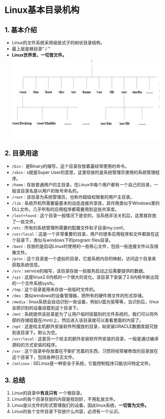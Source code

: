 # Linux基本目录机构

## 1. 基本介绍

* Linux的文件系统采用级层式子的树状目录结构，
* 最上层是根目录“ / ”
* **Linux世界里，一切皆文件。**
![目录结构](../Linux_note/images/目录结构.jpg)

## 2. 目录用途

* `/bin：` 是Binary的缩写，这个目录存放着最经常使用的命令。
* `/sbin：`s就是Super User的意思，这里存放的是系统管理员使用的系统管理程序。
* `/home：`存放普通用户的主目录，在Linux中每个用户都有一个自己的目录，一般该目录名是以用户的账号命名的。
* `/root：`该目录为系统管理员，也称作超级权限者的用户主目录。
* `/lib：`系统开机所需要最基本的动态连接共享库，其作用类似于Windows里的DLL文件。几乎所有的应用程序都需要用到这些共享库。
* `/lost+found：`这个目录一般情况下是空的，当系统非法关机后，这里就存放了一些文件。
* `/etc：`所有的系统管理所需要的配置文件和子目录my.conf。
* `/usr/local`：这是一个非常重要的目录，用户的很多应用程序和文件都放在这个目录下，类似与windows下的program files目录。
* `/boot：`存放的是启动Linux时使用的一些核心文件，包括一些连接文件以及镜像文件。
* `/proc：`这个目录是一个虚拟的目录，它是系统内存的映射，访问这个目录来获取系统信息。
* `/srv：`service的缩写，该目录存放一些服务启动之后需要提供的数据。
* `/sys：`这是linux2.6内核的一个很大的变化。该目录下安装了2.6内核中新出现的一个文件系统sysfs。
* `/tmp：`这个目录是用来存放一些临时文件的。
* `/dev：`类似windows的设备管理器，把所有的硬件用文件的形式存储。
* `/media：`linux系统会自动识别一些设备，例如U盘光驱等等，当识别后，linux会把识别的设备挂载到这个目录下。
* `/mnt：`系统提供该目录是为了让用户临时挂载别的文件系统的，我们可以将外部的存储挂载在/mnt/上，然后进入该目录就可以查看里面的内容了。
* `/opt：`这是给主机额外安装软件所摆放的目录，如安装ORACLE数据库就可放到该目录下。默认为空。
* `/usr/local：`这是另一个给主机额外安装软件所安装的目录，一般是通过编译源码的方式安装的程序。
* `/var：`这个目录中存放着在不断扩充着的东西，习惯将经常被修改的目录放在这个目录下，包括各种日志文件。
* `/selinux：`SELinux是一种安全子系统，它能控制程序只能访问特定文件。

## 3. 总结

1. Linux的目录中**有且只有** 一个根目录。
2. Linux的各个目录存放的内容是规划好，不用乱放文件。
3. Linux是以文件的形式管理我们的设备，因此linux系统，**一切皆为文件。**
4. Linux的各个文件目录下存放什么内容，必须有一个认识。

